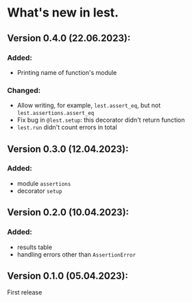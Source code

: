# What's new in lest.

## Version 0.4.0 (22.06.2023):

### Added:

 + Printing name of function's module

### Changed:

 + Allow writing, for example, `lest.assert_eq`, but not `lest.assertions.assert_eq`
 + Fix bug in `@lest.setup`: this decorator didn't return function
 + `lest.run` didn't count errors in total

## Version 0.3.0 (12.04.2023):

### Added:

 + module `assertions`
 + decorator `setup`

## Version 0.2.0 (10.04.2023):

### Added:

 + results table
 + handling errors other than `AssertionError`

## Version 0.1.0 (05.04.2023):

First release
